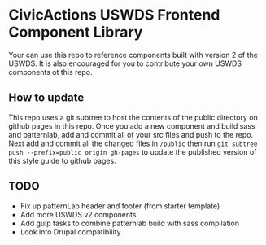 # CivicActions USWDS Frontend Component Library
Your can use this repo to reference components built with version 2 of the USWDS. It is also encouraged for you to contribute your own USWDS components ot this repo.
## How to update
This repo uses a git subtree to host the contents of the public directory on github pages in this repo. Once you add a new component and build sass and patternlab, add and commit all of your src files and push to the repo. Next add and commit all the changed files in `/public` then run `git subtree push --prefix=public origin gh-pages` to update the published version of this style guide to github pages.
## TODO
* Fix up patternLab header and footer (from starter template)
* Add more USWDS v2 components
* Add gulp tasks to combine patternlab build with sass compilation
* Look into Drupal compatibility
